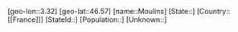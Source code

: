 ﻿---
location: [46.57,3.32]
type: City
tags:
- geo/City


SpocWebEntityId: 32613
isDeleted: false
confidential: public

---
[geo-lon::3.32]
[geo-lat::46.57]
[name::Moulins]
[State::]
[Country::[[France]]]
[StateId::]
[Population::]
[Unknown::]


